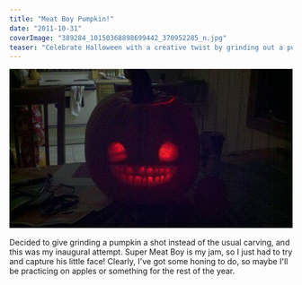 ```yaml
---
title: "Meat Boy Pumpkin!"
date: "2011-10-31"
coverImage: "389284_10150368898699442_370952285_n.jpg"
teaser: "Celebrate Halloween with a creative twist by grinding out a pumpkin carving inspired by the popular game character Super Meat Boy. Marvel at the first attempt to capture the iconic face of Meat Boy on a pumpkin and anticipate further improvement in future carving endeavors."
---
```


![](images/389284_10150368898699442_370952285_n.jpg "pumpkin")


Decided to give grinding a pumpkin a shot instead of the usual carving, and this was my inaugural attempt. Super Meat Boy is my jam, so I just had to try and capture his little face! Clearly, I've got some honing to do, so maybe I'll be practicing on apples or something for the rest of the year.
